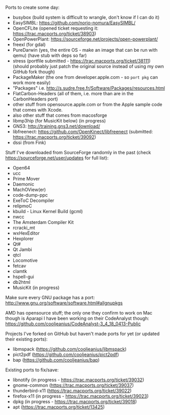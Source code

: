 Ports to create some day:
- busybox (build system is difficult to wrangle, don't know if I can do it)
- EasySIMBL: https://github.com/norio-nomura/EasySIMBL/
- OpenCFLite (opened ticket requesting it: https://trac.macports.org/ticket/38903)
- OpenPowerPlant: https://sourceforge.net/projects/open-powerplant/
- freexl (for gdal)
- PureDarwin (yes, the entire OS - make an image that can be run with qemu) (have stub with deps so far)
- stress (portfile submitted - https://trac.macports.org/ticket/38111) (should probably just patch the original source instead of using my own GitHub fork though)
- PackageMaker (the one from developer.apple.com - so `port pkg` can work more easily)
- "Packages" i.e. http://s.sudre.free.fr/Software/Packages/resources.html
- FlatCarbon-Headers (all of them, i.e. more than are in the CarbonHeaders port)
- other stuff from opensource.apple.com or from the Apple sample code that comes with Xcode.
- also other stuff that comes from macosforge
- libmp3hip (for MusicKit below) (in progress)
- GNS3: http://training.gns3.net/download/
- libfreenect: https://github.com/OpenKinect/libfreenect (submitted: https://trac.macports.org/ticket/39092)
- dssi (from Fink)

Stuff I've downloaded from SourceForge randomly in the past (check https://sourceforge.net/user/updates for full list):
- Open64
- ucc
- Prime Mover
- Daemonic
- MachOView(er)
- code-dump-ppc
- ExeToC Decompiler
- relipmoC
- kbuild - Linux Kernel Build (gcml)
- nwcc
- The Amsterdam Compiler Kit
- rcracki_mt
- wxHexEditor
- Hexplorer
- Qt#
- Qt Jambi
- qtcl
- Locomotive
- fetcav
- clamtk
- hspell-gui
- db2html
- MusicKit (in progress)

<!--
Copied and pasted from gnome-desktop-suite's comments hidden in its portfile:
#
# TODO
#
# The following modules are included in the current GNOME desktop
# environment specification but have not yet been ported to MacPorts
#
# brasero  (no support for darwin Mac OS X, requires Linux SG or BSD CAM)
# cheese   (requires Video4Linux or  V4L2)
# deskbar-applet
# ekiga (requires Video4Linux or  V4L2)
# evolution
# evolution-exchange
# evolution-mapi
# evolution-webcal
# gnome-bluetooth
# gnome-desktop-sharp
# gnome-disk-utility
# gnome-nettool
# gnome-packagekit
# gnome-power-manager
# gnome-screensaver
# gnome-system-tools
# gnome-user-share
# gok
# hampster-applet
# mousetweaks
# nautilus-sendto
# orca
# sound-juicer (depends on brasero)
# tomboy
# vinagre
#
# BROKEN PORTS
#
# The following ports are included in the current GNOME desktop
# environment specification and have been ported to MacPorts but
# are currently broken and/or need to be updated
#
# gnome-netstatus (builds but doesn't work -- tries to open /proc/net/dev)
# gnome-system-monitor (builds but segfaults on processes/resources -- probably due to lack of support for MacOSX in libgtop)
#
-->

Make sure every GNU package has a port:
http://www.gnu.org/software/software.html#allgnupkgs

AMD has opensource stuff; the only one they confirm to work on Mac though is Aparapi
I have been working on their CodeAnalyst though: https://github.com/cooljeanius/CodeAnalyst-3_4_18_0413-Public

Projects I've forked on GitHub but haven't made ports for yet (or updated their existing ports):
- libmspack (https://github.com/cooljeanius/libmspack)
- pict2pdf (https://github.com/cooljeanius/pict2pdf)
- bap (https://github.com/cooljeanius/bap)

Existing ports to fix/save:
- libnotify (in progress - https://trac.macports.org/ticket/39032)
- gnome-common (https://trac.macports.org/ticket/39037)
- thunderbird-x11 (https://trac.macports.org/ticket/39022)
- firefox-x11 (in progress - https://trac.macports.org/ticket/39023)
- dpkg (in progress - https://trac.macports.org/ticket/39018)
- apt (https://trac.macports.org/ticket/13425) 

